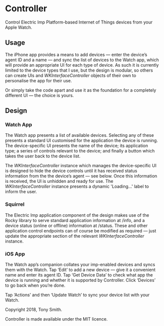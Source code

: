 # Controller #

Control Electric Imp Platform-based Internet of Things devices from your Apple Watch.

## Usage ##

The iPhone app provides a means to add devices — enter the device’s agent ID and a name — and sync the list of devices to the Watch app, which will provide an appropriate UI for each type of device. As such it is currently limited to the device types that I use, but the design is modular, so others can create UIs and *WKInterfaceController* objects of their own to personalise the app for their use.

Or simply take the code apart and use it as the foundation for a completely different UI — the choice is yours.

## Design ##

### Watch App ###

The Watch app presents a list of available devices. Selecting any of these presents a standard UI customised for the application the device is running. The device-specific UI presents the name of the device; its application type; a series of controls relevant to the device; and finally a button which takes the user back to the device list.

The *WKInterfaceController* instance which manages the device-specific UI is designed to hide the device controls until it has received status information from the the device’s agent — see below. Once this information is received, the UI is unhidden and ready for use. The *WKInterfaceController* instance presents a dynamic 'Loading...' label to inform the user.

### Squirrel ###

The Electric Imp application component of the design makes use of the Rocky library to serve standard application information at /info, and a device status (online or offline) information at /status. These and other application control endpoints can of course be modified as required — just update the appropriate section of the relevant *WKInterfaceController* instance.

### iOS App ###

The Watch app’s companion collates your imp-enabled devices and syncs them with the Watch. Tap ‘Edit’ to add a new device — give it a convenient name and enter its agent ID. Tap ‘Get Device Data’ to check what app the device is running and whether it is supported by Controller. Click ‘Devices’ to go back when you’re done.

Tap ‘Actions’ and then ‘Update Watch’ to sync your device list with your Watch.

Copyright 2018, Tony Smith.

Controller is made available under the MIT licence.
